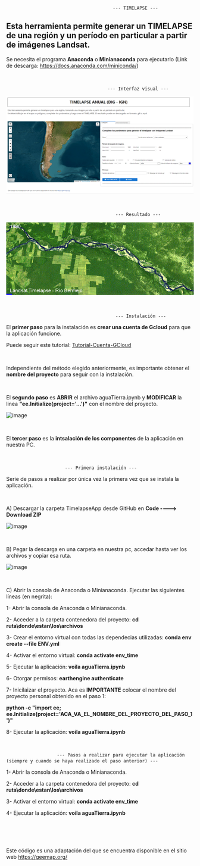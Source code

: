                                             --- TIMELAPSE --- 
                                                            
## Esta herramienta permite generar un TIMELAPSE de una región y un período en particular a partir de imágenes Landsat.

Se necesita el programa **Anaconda** o **Minianaconda** para ejecutarlo (Link de descarga: https://docs.anaconda.com/miniconda/)

&nbsp;

                                          --- Interfaz visual --- 

<p align="center">
  <img src=images/timelapse.png alt="Interfaz">
</p>

&nbsp;

                                             --- Resultado --- 
                                                          
<p align="center">
  <img src=images/landsat_rioBermejo.gif alt="Gif">
</p>



&nbsp;


                                             --- Instalación ---

El **primer paso** para la instalación es **crear una cuenta de Gcloud** para que la aplicación funcione.

Puede seguir este tutorial: [Tutorial-Cuenta-GCloud](https://github.com/etengler/TimelapseApp/blob/main/Tutorial%20-%20Cuenta%20GCloud.pdf)

&nbsp;

Independiente del método elegido anteriormente, es importante obtener el **nombre del proyecto** para seguir con la instalación.

&nbsp;

El **segundo paso** es **ABRIR** el archivo aguaTierra.ipynb y **MODIFICAR** la linea **"ee.Initialize(project='...')"** con el nombre del proyecto. 

![image](https://github.com/user-attachments/assets/7a2cb104-5f55-4079-904f-ac4eb0c8f7aa)


&nbsp;

El **tercer paso** es la **intsalación de los componentes** de la aplicación en nuestra PC. 

&nbsp;

                          --- Primera instalación ---

Serie de pasos a realizar por única vez la primera vez que se instala la aplicación. 

&nbsp;


A) Descargar la carpeta TimelapseApp desde GitHub en **Code ----> Download ZIP**

![image](https://github.com/user-attachments/assets/316df2b0-cbeb-4411-ae77-d75211709a02)

&nbsp;

B) Pegar la descarga en una carpeta en nuestra pc, accedar hasta ver los archivos y copiar esa ruta.

![image](https://github.com/user-attachments/assets/313fabe5-3aea-4eaf-afa4-abbca6af93de)

&nbsp;

C) Abrir la consola de Anaconda o Minianaconda. Ejecutar las siguientes líneas (en negrita):

   
  1- Abrir la consola de Anaconda o Minianaconda. 
  
  2- Acceder a la carpeta contenedora del proyecto: **cd ruta\donde\estan\los\archivos**
  
  3- Crear el entorno virtual con todas las dependecias utilizadas: **conda env create --file ENV.yml**

  4- Activar el entorno virtual: **conda activate env_time**

  5- Ejecutar la aplicación: **voila aguaTierra.ipynb**

  6- Otorgar permisos: **earthengine authenticate**

  7- Inicilaizar el proyecto. Aca es **IMPORTANTE** colocar el nombre del proyecto personal obtenido en el paso 1: 
    
  **python -c "import ee; ee.Initialize(project='ACA_VA_EL_NOMBRE_DEL_PROYECTO_DEL_PASO_1')"**

  8- Ejecutar la aplicación: **voila aguaTierra.ipynb**
  

&nbsp;

                       --- Pasos a realizar para ejecutar la aplicación (siempre y cuando se haya realizado el paso anterior) ---


  1- Abrir la consola de Anaconda o Minianaconda. 

  2- Acceder a la carpeta contenedora del proyecto:  **cd ruta\donde\estan\los\archivos**

  3- Activar el entorno virtual: **conda activate env_time**

  4- Ejecutar la aplicación: **voila aguaTierra.ipynb**


&nbsp;
----------------------------------------------------------------------------------------------------------------  

##

Este código es una adaptación del que se encuentra disponible en el sitio web https://geemap.org/
